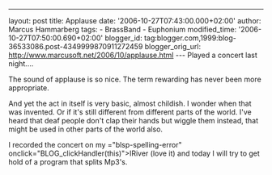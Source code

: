 ---
layout: post
title: Applause
date: '2006-10-27T07:43:00.000+02:00'
author: Marcus Hammarberg
tags: - BrassBand - Euphonium
modified_time: '2006-10-27T07:50:00.690+02:00'
blogger_id: tag:blogger.com,1999:blog-36533086.post-4349999870911272459
blogger_orig_url: http://www.marcusoft.net/2006/10/applause.html ---
Played a concert last night....

The sound of applause is so nice. The term rewarding has never been more
appropriate.

And yet the act in itself is very basic, almost childish. I wonder when
that was invented. Or if it's still different from different parts of
the world. I've heard that deaf people don't clap <span
id="SPELLING_ERROR_0" class="blsp-spelling-corrected">their</span> hands
but wiggle them instead, that might be used in other parts of the world
also.

I recorded the concert on my <span>="blsp-spelling-error"
onclick="BLOG_clickHandler(this)">IRiver</span> (love it) and today I
will try to get hold of a program that splits Mp3's.
